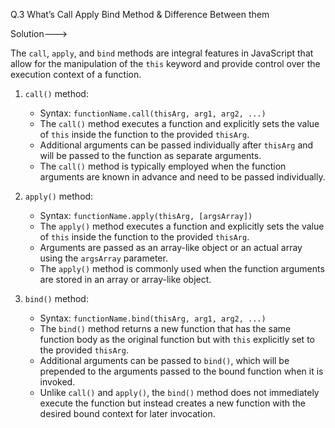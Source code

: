 Q.3 What’s Call Apply Bind Method & Difference Between them

Solution--->

The `call`, `apply`, and `bind` methods are integral features in JavaScript that allow for the manipulation of the `this` keyword and provide control over the execution context of a function.

1. `call()` method:
   - Syntax: `functionName.call(thisArg, arg1, arg2, ...)`
   - The `call()` method executes a function and explicitly sets the value of `this` inside the function to the provided `thisArg`.
   - Additional arguments can be passed individually after `thisArg` and will be passed to the function as separate arguments.
   - The `call()` method is typically employed when the function arguments are known in advance and need to be passed individually.

2. `apply()` method:
   - Syntax: `functionName.apply(thisArg, [argsArray])`
   - The `apply()` method executes a function and explicitly sets the value of `this` inside the function to the provided `thisArg`.
   - Arguments are passed as an array-like object or an actual array using the `argsArray` parameter.
   - The `apply()` method is commonly used when the function arguments are stored in an array or array-like object.

3. `bind()` method:
   - Syntax: `functionName.bind(thisArg, arg1, arg2, ...)`
   - The `bind()` method returns a new function that has the same function body as the original function but with `this` explicitly set to the provided `thisArg`.
   - Additional arguments can be passed to `bind()`, which will be prepended to the arguments passed to the bound function when it is invoked.
   - Unlike `call()` and `apply()`, the `bind()` method does not immediately execute the function but instead creates a new function with the desired bound context for later invocation.
